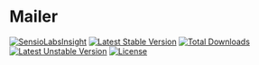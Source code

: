 Mailer
======

[![SensioLabsInsight](https://insight.sensiolabs.com/projects/060dbbfe-7bc9-402b-8602-5a6fa985ce09/mini.png)](https://insight.sensiolabs.com/projects/060dbbfe-7bc9-402b-8602-5a6fa985ce09) [![Latest Stable Version](https://poser.pugx.org/th3mouk/mailer/v/stable)](https://packagist.org/packages/th3mouk/mailer) [![Total Downloads](https://poser.pugx.org/th3mouk/mailer/downloads)](https://packagist.org/packages/th3mouk/mailer) [![Latest Unstable Version](https://poser.pugx.org/th3mouk/mailer/v/unstable)](https://packagist.org/packages/th3mouk/mailer) [![License](https://poser.pugx.org/th3mouk/mailer/license)](https://packagist.org/packages/th3mouk/mailer)
